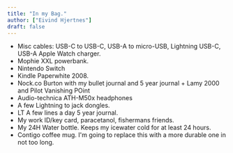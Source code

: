 ```yaml
---
title: "In my Bag."
author: ["Eivind Hjertnes"]
draft: false
---
```


-   Misc cables: USB-C to USB-C, USB-A to micro-USB, Lightning USB-C,
    USB-A Apple Watch charger.
-   Mophie XXL powerbank.
-   Nintendo Switch
-   Kindle Paperwhite 2008.
-   Nock.co Burton with my bullet journal and 5 year journal + Lamy 2000 and Pilot Vanishing POint
-   Audio-technica ATH-M50x headphones
-   A few Lightning to jack dongles.
-   LT A few lines a day 5 year journal.
-   My work ID/key card, paracetanol, fishermans friends.
-   My 24H Water bottle. Keeps my icewater cold for at least 24 hours.
-   Contigo coffee mug. I'm going to replace this with a more durable one
    in not too long.

